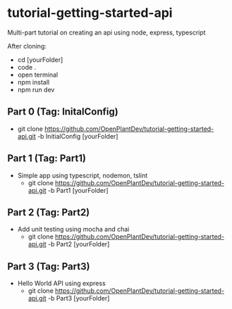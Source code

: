 # tutorial-getting-started-api
Multi-part tutorial on creating an api using node, express, typescript

After cloning:
  * cd [yourFolder]
  * code .
  * open terminal
  * npm install
  * npm run dev

## Part 0 (Tag: InitalConfig)
  * git clone https://github.com/OpenPlantDev/tutorial-getting-started-api.git -b InitialConfig [yourFolder]
## Part 1 (Tag: Part1)
  * Simple app using typescript, nodemon, tslint
    * git clone https://github.com/OpenPlantDev/tutorial-getting-started-api.git -b Part1 [yourFolder]
## Part 2 (Tag: Part2)
  * Add unit testing using mocha and chai
    * git clone https://github.com/OpenPlantDev/tutorial-getting-started-api.git -b Part2 [yourFolder]
## Part 3 (Tag: Part3)
  * Hello World API using express
    * git clone https://github.com/OpenPlantDev/tutorial-getting-started-api.git -b Part3 [yourFolder]